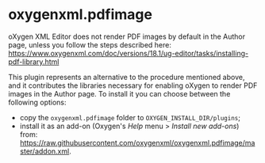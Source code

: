 # oxygenxml.pdfimage
oXygen XML Editor does not render PDF images by default in the Author page, unless you follow the steps described here:
https://www.oxygenxml.com/doc/versions/18.1/ug-editor/tasks/installing-pdf-library.html

This plugin represents an alternative to the procedure mentioned above, and it contributes the libraries necessary for enabling oXygen to render PDF images in the Author page. To install it you can choose between the following options:
- copy the `oxygenxml.pdfimage` folder to `OXYGEN_INSTALL_DIR/plugins`;
- install it as an add-on (Oxygen's _Help_ menu > _Install new add-ons_) from:
https://raw.githubusercontent.com/oxygenxml/oxygenxml.pdfimage/master/addon.xml.
